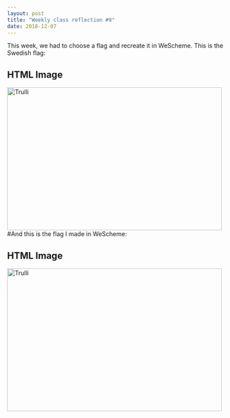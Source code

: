 ```yaml
---
layout: post
title: "Weekly class reflection #9"
date: 2018-12-07
---
```

This week, we had to choose a flag and recreate it in WeScheme. This is the Swedish flag:
<!DOCTYPE html>
<html>
<body>

<h2>HTML Image</h2>
<img src="https://upload.wikimedia.org/wikipedia/en/thumb/4/4c/Flag_of_Sweden.svg/1200px-Flag_of_Sweden.svg.png" alt="Trulli" width="500" height="333">

</body>
</html>
#And this is the flag I made in WeScheme:

<!DOCTYPE html>
<html>
<body>

<h2>HTML Image</h2>
<img src="https://upload.wikimedia.org/wikipedia/en/thumb/4/4c/Flag_of_Sweden.svg/1200px-Flag_of_Sweden.svg.png" alt="Trulli" width="500" height="333">

</body>
</html>
